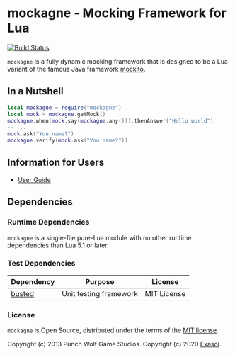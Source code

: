 # mockagne - Mocking Framework for Lua
[![Build Status](https://travis-ci.org/mockagne/mockagne.svg?branch=master)](https://travis-ci.org/mockagne/mockagne)

`mockagne` is a fully dynamic mocking framework that is designed to be a Lua variant of the famous Java framework [mockito](https://site.mockito.org/).

## In a Nutshell

```lua
local mockagne = require("mockagne")
local mock = mockagne.getMock()
mockagne.when(mock.say(mockagne.any())).thenAnswer("Hello world")
-- ...
mock.ask("You name?")
mockagne.verify(mock.ask("You name?"))
```

## Information for Users

* [User Guide](doc/user_guide/user_guide.md)

## Dependencies

### Runtime Dependencies

`mockagne` is a single-file pure-Lua module with no other runtime dependencies than Lua 5.1 or later.

### Test Dependencies

| Dependency                               | Purpose                                                | License                       |
|------------------------------------------|--------------------------------------------------------|-------------------------------|
| [busted][busted]                         | Unit testing framework                                 | MIT License        |

[busted]: https://github.com/Olivine-Labs/busted

### License

`mockagne` is Open Source, distributed under the terms of the [MIT license](License).

Copyright (c) 2013 Punch Wolf Game Studios.
Copyright (c) 2020 [Exasol](https://www.exasol.com).
